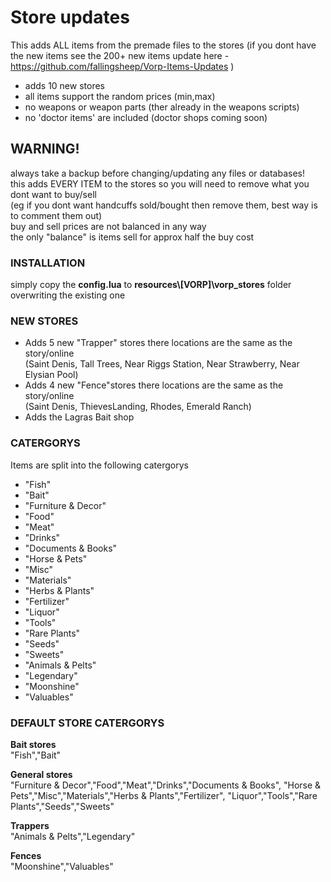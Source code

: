 
# Store updates
This adds ALL items from the premade files to the stores
(if you dont have the new items see the 200+ new items update here - https://github.com/fallingsheep/Vorp-Items-Updates )

- adds 10 new stores
- all items support the random prices (min,max)
- no weapons or weapon parts (ther already in the weapons scripts)
- no 'doctor items' are included (doctor shops coming soon)

## **WARNING!**  
always take a backup before changing/updating any files or databases!  
this adds EVERY ITEM to the stores so you will need to remove what you dont want to buy/sell  
(eg if you dont want handcuffs sold/bought then remove them, best way is to comment them out)  
buy and sell prices are not balanced in any way  
the only "balance" is items sell for approx half the buy cost  

### **INSTALLATION**  
simply copy the **config.lua** to **resources\\[VORP]\vorp_stores** folder overwriting the existing one

### **NEW STORES**  
- Adds 5 new "Trapper" stores there locations are the same as the story/online  
(Saint Denis, Tall Trees, Near Riggs Station, Near Strawberry, Near Elysian Pool)
- Adds 4 new "Fence"stores there locations are the same as the story/online  
(Saint Denis, ThievesLanding, Rhodes, Emerald Ranch)
- Adds the Lagras Bait shop

### **CATERGORYS**  
Items are split into the following catergorys
- "Fish"
- "Bait"
- "Furniture & Decor"
- "Food"
- "Meat"
- "Drinks"
- "Documents & Books"
- "Horse & Pets"
- "Misc"
- "Materials"
- "Herbs & Plants"
- "Fertilizer"
- "Liquor"
- "Tools"
- "Rare Plants"
- "Seeds"
- "Sweets"
- "Animals & Pelts"
- "Legendary"
- "Moonshine"
- "Valuables"

### **DEFAULT STORE CATERGORYS**  
**Bait stores**  
"Fish","Bait"

**General stores**  
"Furniture & Decor","Food","Meat","Drinks","Documents & Books",
"Horse & Pets","Misc","Materials","Herbs & Plants","Fertilizer",
"Liquor","Tools","Rare Plants","Seeds","Sweets"

**Trappers**  
"Animals & Pelts","Legendary"

**Fences**  
"Moonshine","Valuables"
